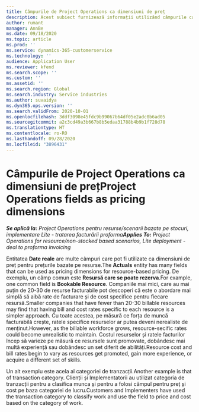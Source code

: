 ```yaml
---
title: Câmpurile de Project Operations ca dimensiuni de preț
description: Acest subiect furnizează informații utilizând câmpurile ca dimensiuni de preț în operațiuni de preț Dynamics 365.
author: rumant
manager: AnnBe
ms.date: 09/18/2020
ms.topic: article
ms.prod: ''
ms.service: dynamics-365-customerservice
ms.technology: ''
audience: Application User
ms.reviewer: kfend
ms.search.scope: ''
ms.custom: ''
ms.assetid: ''
ms.search.region: Global
ms.search.industry: Service industries
ms.author: suvaidya
ms.dyn365.ops.version: ''
ms.search.validFrom: 2020-10-01
ms.openlocfilehash: 3ddf3098e45fdc9b99067b64df05e2adc0b6ad05
ms.sourcegitcommit: a2c3cd49a3b667b8b5edaa31788b4b9b1f728d78
ms.translationtype: HT
ms.contentlocale: ro-RO
ms.lasthandoff: 09/28/2020
ms.locfileid: "3896431"
---
```

# <a name="project-operations-fields-as-pricing-dimensions"></a><span data-ttu-id="3b29e-103">Câmpurile de Project Operations ca dimensiuni de preț</span><span class="sxs-lookup"><span data-stu-id="3b29e-103">Project Operations fields as pricing dimensions</span></span>

<span data-ttu-id="3b29e-104">_**Se aplică la:** Project Operations pentru resurse/scenarii bazate pe stocuri, implementare Lite - tratarea facturării proforma_</span><span class="sxs-lookup"><span data-stu-id="3b29e-104">_**Applies To:** Project Operations for resource/non-stocked based scenarios, Lite deployment - deal to proforma invoicing_</span></span>

<span data-ttu-id="3b29e-105">Entitatea **Date reale** are multe câmpuri care pot fi utilizate ca dimensiuni de preț pentru prețurile bazate pe resurse.</span><span class="sxs-lookup"><span data-stu-id="3b29e-105">The **Actuals** entity has many fields that can be used as pricing dimensions for resource-based pricing.</span></span> <span data-ttu-id="3b29e-106">De exemplu, un câmp comun este **Resursă care se poate rezerva**.</span><span class="sxs-lookup"><span data-stu-id="3b29e-106">For example, one common field is **Bookable Resource**.</span></span> <span data-ttu-id="3b29e-107">Companiile mai mici, care au mai puțin de 20-30 de resurse facturabile pot descoperi că este o abordare mai simplă să aibă rate de facturare și de cost specifice pentru fiecare resursă.</span><span class="sxs-lookup"><span data-stu-id="3b29e-107">Smaller companies that have fewer than 20-30 billable resources may find that having bill and cost rates specific to each resource is a simpler approach.</span></span> <span data-ttu-id="3b29e-108">Cu toate acestea, pe măsură ce forța de muncă facturabilă crește, ratele specifice resurselor ar putea deveni nerealiste de menținut.</span><span class="sxs-lookup"><span data-stu-id="3b29e-108">However, as the billable workforce grows, resource-secific rates could become unrealistic to maintain.</span></span> <span data-ttu-id="3b29e-109">Costul resurselor și ratele facturilor încep să varieze pe măsură ce resursele sunt promovate, dobândesc mai multă experiență sau dobândesc un set diferit de abilități.</span><span class="sxs-lookup"><span data-stu-id="3b29e-109">Resource cost and bill rates begin to vary as resources get promoted, gain more experience, or acquire a different set of skills.</span></span> 

<span data-ttu-id="3b29e-110">Un alt exemplu este acela al categoriei de tranzacții.</span><span class="sxs-lookup"><span data-stu-id="3b29e-110">Another example is that of transaction category.</span></span> <span data-ttu-id="3b29e-111">Clienții și Implementatorii au utilizat categoria de tranzacții pentru a clasifica munca și pentru a folosi câmpul pentru preț și cost pe baza categoriei de lucru.</span><span class="sxs-lookup"><span data-stu-id="3b29e-111">Customers and Implementers have used the transaction category to classify work and use the field to price and cost based on the category of work.</span></span>
